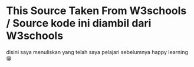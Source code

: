 # This Source Taken From W3schools / Source kode ini diambil dari W3schools

disini saya menuliskan yang telah saya pelajari sebelumnya happy learning 😁